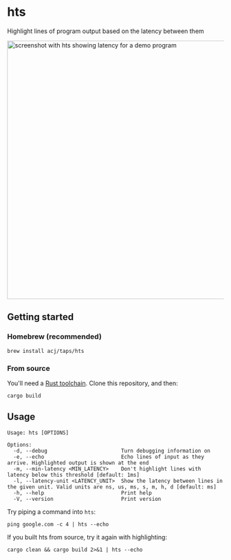 # hts

Highlight lines of program output based on the latency between them

<img width="601" alt="screenshot with hts showing latency for a demo program" src="https://github.com/acj/hts/assets/27923/472e7563-94a3-4d09-bedd-abdc2447fa46">

## Getting started

### Homebrew (recommended)

```
brew install acj/taps/hts
```

### From source

You'll need a [Rust toolchain](https://rustup.rs). Clone this repository, and then:

```
cargo build
```

## Usage

```
Usage: hts [OPTIONS]

Options:
  -d, --debug                        Turn debugging information on
  -e, --echo                         Echo lines of input as they arrive. Highlighted output is shown at the end
  -m, --min-latency <MIN_LATENCY>    Don't highlight lines with latency below this threshold [default: 1ms]
  -l, --latency-unit <LATENCY_UNIT>  Show the latency between lines in the given unit. Valid units are ns, us, ms, s, m, h, d [default: ms]
  -h, --help                         Print help
  -V, --version                      Print version
```

Try piping a command into `hts`:

```
ping google.com -c 4 | hts --echo
```

If you built hts from source, try it again with highlighting:

```
cargo clean && cargo build 2>&1 | hts --echo
```
